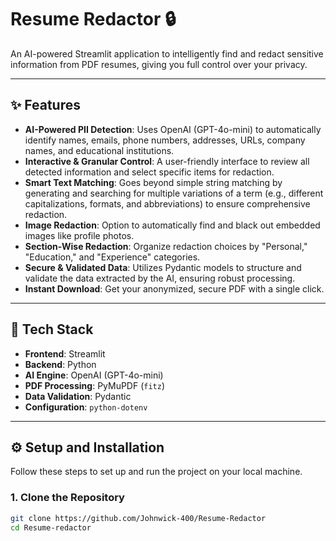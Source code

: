 # Resume Redactor 🔒

An AI-powered Streamlit application to intelligently find and redact sensitive information from PDF resumes, giving you full control over your privacy.

---

## ✨ Features

-   **AI-Powered PII Detection**: Uses OpenAI (GPT-4o-mini) to automatically identify names, emails, phone numbers, addresses, URLs, company names, and educational institutions.
-   **Interactive & Granular Control**: A user-friendly interface to review all detected information and select specific items for redaction.
-   **Smart Text Matching**: Goes beyond simple string matching by generating and searching for multiple variations of a term (e.g., different capitalizations, formats, and abbreviations) to ensure comprehensive redaction.
-   **Image Redaction**: Option to automatically find and black out embedded images like profile photos.
-   **Section-Wise Redaction**: Organize redaction choices by "Personal," "Education," and "Experience" categories.
-   **Secure & Validated Data**: Utilizes Pydantic models to structure and validate the data extracted by the AI, ensuring robust processing.
-   **Instant Download**: Get your anonymized, secure PDF with a single click.

---

## 🔧 Tech Stack

-   **Frontend**: Streamlit
-   **Backend**: Python
-   **AI Engine**: OpenAI (GPT-4o-mini)
-   **PDF Processing**: PyMuPDF (`fitz`)
-   **Data Validation**: Pydantic
-   **Configuration**: `python-dotenv`

---

## ⚙️ Setup and Installation

Follow these steps to set up and run the project on your local machine.

### 1. Clone the Repository

```bash
git clone https://github.com/Johnwick-400/Resume-Redactor
cd Resume-redactor
